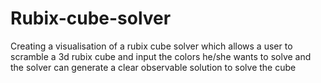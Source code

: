 # Rubix-cube-solver
Creating a visualisation of a rubix cube solver which allows a user to scramble a 3d rubix cube and input the colors he/she wants to solve and the solver can generate a clear observable solution to solve the cube
